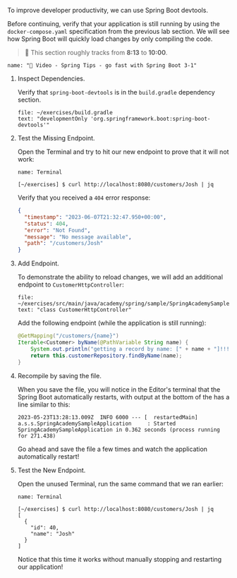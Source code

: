To improve developer productivity, we can use Spring Boot devtools.

Before continuing, verify that your application is still running by using the `docker-compose.yaml` specification from the previous lab section. We will see how Spring Boot will quickly load changes by only compiling the code.

> 🎥 This section roughly tracks from **8:13** to **10:00**.

```dashboard:open-dashboard
name: "🎥 Video - Spring Tips - go fast with Spring Boot 3-1"
```

1. Inspect Dependencies.

   Verify that `spring-boot-devtools` is in the `build.gradle` dependency section.

   ```editor:select-matching-text
   file: ~/exercises/build.gradle
   text: "developmentOnly 'org.springframework.boot:spring-boot-devtools'"
   ```

1. Test the Missing Endpoint.

   Open the Terminal and try to hit our new endpoint to prove that it will not work:

   ```dashboard:open-dashboard
   name: Terminal
   ```

   ```shell
   [~/exercises] $ curl http://localhost:8080/customers/Josh | jq
   ```

   Verify that you received a `404` error response:

   ```json
   {
     "timestamp": "2023-06-07T21:32:47.950+00:00",
     "status": 404,
     "error": "Not Found",
     "message": "No message available",
     "path": "/customers/Josh"
   }
   ```

1. Add Endpoint.

   To demonstrate the ability to reload changes, we will add an additional endpoint to `CustomerHttpController`:

   ```editor:select-matching-text
   file: ~/exercises/src/main/java/academy/spring/sample/SpringAcademySampleApplication.java
   text: "class CustomerHttpController"
   ```

   Add the following endpoint (while the application is still running):

   ```java
   @GetMapping("/customers/{name}")
   Iterable<Customer> byName(@PathVariable String name) {
       System.out.println("getting a record by name: [" + name + "]!!!!");
       return this.customerRepository.findByName(name);
   }
   ```

1. Recompile by saving the file.

   When you save the file, you will notice in the Editor's terminal that the Spring Boot automatically restarts, with output at the bottom of the has a line similar to this:

   ```shell
   2023-05-23T13:28:13.009Z  INFO 6000 --- [  restartedMain] a.s.s.SpringAcademySampleApplication     : Started SpringAcademySampleApplication in 0.362 seconds (process running for 271.438)
   ```

   Go ahead and save the file a few times and watch the application automatically restart!

1. Test the New Endpoint.

   Open the unused Terminal, run the same command that we ran earlier:

   ```dashboard:open-dashboard
   name: Terminal
   ```

   ```shell
   [~/exercises] $ curl http://localhost:8080/customers/Josh | jq
   [
     {
       "id": 40,
       "name": "Josh"
     }
   ]
   ```

   Notice that this time it works without manually stopping and restarting our application!
